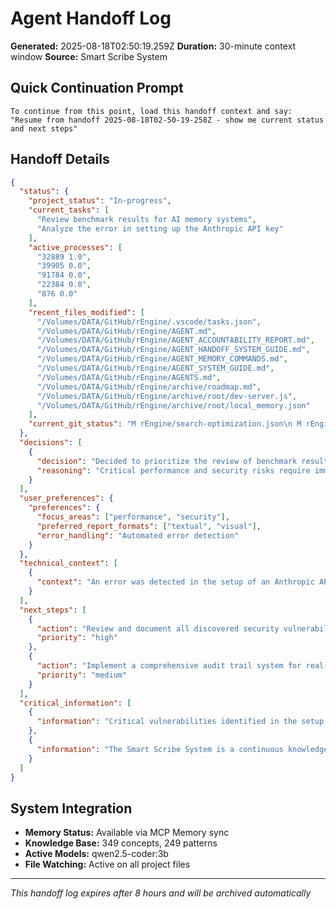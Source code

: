 # Agent Handoff Log

**Generated:** 2025-08-18T02:50:19.259Z
**Duration:** 30-minute context window
**Source:** Smart Scribe System

## Quick Continuation Prompt

```
To continue from this point, load this handoff context and say:
"Resume from handoff 2025-08-18T02-50-19-258Z - show me current status and next steps"
```

## Handoff Details

```json
{
  "status": {
    "project_status": "In-progress",
    "current_tasks": [
      "Review benchmark results for AI memory systems",
      "Analyze the error in setting up the Anthropic API key"
    ],
    "active_processes": [
      "32889 1.0",
      "39905 0.0",
      "91784 0.0",
      "22384 0.0",
      "876 0.0"
    ],
    "recent_files_modified": [
      "/Volumes/DATA/GitHub/rEngine/.vscode/tasks.json",
      "/Volumes/DATA/GitHub/rEngine/AGENT.md",
      "/Volumes/DATA/GitHub/rEngine/AGENT_ACCOUNTABILITY_REPORT.md",
      "/Volumes/DATA/GitHub/rEngine/AGENT_HANDOFF_SYSTEM_GUIDE.md",
      "/Volumes/DATA/GitHub/rEngine/AGENT_MEMORY_COMMANDS.md",
      "/Volumes/DATA/GitHub/rEngine/AGENT_SYSTEM_GUIDE.md",
      "/Volumes/DATA/GitHub/rEngine/AGENTS.md",
      "/Volumes/DATA/GitHub/rEngine/archive/roadmap.md",
      "/Volumes/DATA/GitHub/rEngine/archive/root/dev-server.js",
      "/Volumes/DATA/GitHub/rEngine/archive/root/local_memory.json"
    ],
    "current_git_status": "M rEngine/search-optimization.json\n M rEngine/technical-knowledge.json\n M rMemory/rAgentMemories/extendedcontext.json"
  },
  "decisions": [
    {
      "decision": "Decided to prioritize the review of benchmark results for AI memory systems due to recent security vulnerabilities identified in the Anthropic API key setup.",
      "reasoning": "Critical performance and security risks require immediate attention."
    }
  ],
  "user_preferences": {
    "preferences": {
      "focus_areas": ["performance", "security"],
      "preferred_report_formats": ["textual", "visual"],
      "error_handling": "Automated error detection"
    }
  },
  "technical_context": [
    {
      "context": "An error was detected in the setup of an Anthropic API key, affecting application functionality."
    }
  ],
  "next_steps": [
    {
      "action": "Review and document all discovered security vulnerabilities and recommended updates.",
      "priority": "high"
    },
    {
      "action": "Implement a comprehensive audit trail system for real-time monitoring of the memory system.",
      "priority": "medium"
    }
  ],
  "critical_information": [
    {
      "information": "Critical vulnerabilities identified in the setup of the Anthropic API key that require immediate attention."
    },
    {
      "information": "The Smart Scribe System is a continuous knowledge management system designed to automate analysis and optimization of technical documents using AI-based models."
    }
  ]
}
```

## System Integration

- **Memory Status:** Available via MCP Memory sync
- **Knowledge Base:** 349 concepts, 249 patterns
- **Active Models:** qwen2.5-coder:3b
- **File Watching:** Active on all project files

---
*This handoff log expires after 8 hours and will be archived automatically*
